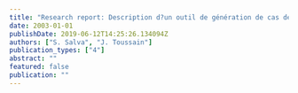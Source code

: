 ```yaml
---
title: "Research report: Description d?un outil de génération de cas de test sur des systèmes réactifs temporisés"
date: 2003-01-01
publishDate: 2019-06-12T14:25:26.134094Z
authors: ["S. Salva", "J. Toussain"]
publication_types: ["4"]
abstract: ""
featured: false
publication: ""
---
```


